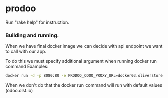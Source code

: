 # prodoo

Run "rake help" for instruction.


### Building and running.

When we have final docker image we can decide with api endpoint we want to call with our app. 

To do this we must specify additional argument when running docker run command
Examples:
```sh
docker run -d -p 8080:80 -e PRODOO_ODOO_PROXY_URL=docker03.oliverstore.com:60160
```

When we don't do that the docker run command will run with default values (odoo.olst.io)